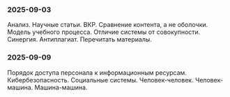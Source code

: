 ### 2025-09-03

Анализ. Научные статьи. ВКР. Сравнение контента, а не оболочки. Модель учебного процесса. Отличие системы от совокупности. Синергия. Антиплагиат. Перечитать материалы.

### 2025-09-09

Порядок доступа персонала к информационным ресурсам. Кибербезопасность. Социальные системы. Человек-человек. Человек-машина. Машина-машина. 
